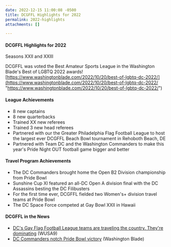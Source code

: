 ```yaml
---
date: 2022-12-15 11:00:08 -0500
title: DCGFFL Highlights for 2022
permalink: 2022-highlights
attachments: []

---
```

#### DCGFFL Highlights for 2022

Seasons XXII and XXIII

DCGFFL was voted the Best Amateur Sports League in the Washington Blade's Best of LGBTQ 2022 awards! [https://www.washingtonblade.com/2022/10/20/best-of-lgbtq-dc-2022/](https://www.washingtonblade.com/2022/10/20/best-of-lgbtq-dc-2022/ "https://www.washingtonblade.com/2022/10/20/best-of-lgbtq-dc-2022/")

#### League Achievements

* 8 new captains
* 8 new quarterbacks
* Trained XX new referees
* Trained 3 new head referees
* Partnered with our the Greater Philadelphia Flag Football League to host the largest ever DCGFFL Beach Bowl tournament in Rehoboth Beach, DE
* Partnered with Team DC and the Washington Commanders to make this year's Pride Night OUT football game bigger and better

#### Travel Program Achievements

* The DC Commanders brought home the Open B2 Division championship from Pride Bowl
* Sunshine Cup XI featured an all-DC Open A division final with the DC Assassins besting the DC Filibusters
* For the first time ever, DCGFFL fielded two Women's+ division travel teams at Pride Bowl
* The DC Space Force competed at Gay Bowl XXII in Hawaii

#### DCGFFL in the News

* [DC's Gay Flag Football League teams are traveling the country. They're dominating](https://www.wusa9.com/article/entertainment/television/programs/open-mic/gay-flag-football-league-dc/65-61949b86-bd69-4e72-a765-03b0dbdddbea "https://www.wusa9.com/article/entertainment/television/programs/open-mic/gay-flag-football-league-dc/65-61949b86-bd69-4e72-a765-03b0dbdddbea") (WUSA9)
* [DC Commanders notch Pride Bowl victory](https://www.washingtonblade.com/2022/07/26/dc-commanders-notch-pride-bowl-victory/ "https://www.washingtonblade.com/2022/07/26/dc-commanders-notch-pride-bowl-victory/") (Washington Blade)